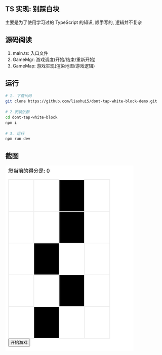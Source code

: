 ## TS 实现: 别踩白块

主要是为了使用学习过的 TypeScript 的知识, 顺手写的, 逻辑并不复杂

## 源码阅读

1. main.ts: 入口文件
2. GameMgr: 游戏调度(开始/结束/重新开始)
3. GameMap: 游戏实现(渲染地图/游戏逻辑)

## 运行

```sh
# 1. 下载代码
git clone https://github.com/liaohui5/dont-tap-white-block-demo.git

# 2.安装依赖
cd dont-tap-white-block
npm i

# 3. 运行
npm run dev
```

## 截图

![](https://raw.githubusercontent.com/liaohui5/images/main/images/20221211230534.png)

